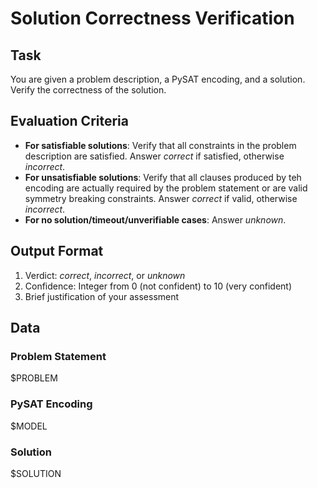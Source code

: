 # Solution Correctness Verification

## Task

You are given a problem description, a PySAT encoding, and a solution. Verify the correctness of the solution.

## Evaluation Criteria

- **For satisfiable solutions**: Verify that all constraints in the problem description are satisfied. Answer *correct* if satisfied, otherwise *incorrect*.
- **For unsatisfiable solutions**: Verify that all clauses produced by teh encoding are actually required by the problem statement or are valid symmetry breaking constraints. Answer *correct* if valid, otherwise *incorrect*.
- **For no solution/timeout/unverifiable cases**: Answer *unknown*.

## Output Format

1. Verdict: *correct*, *incorrect*, or *unknown*
2. Confidence: Integer from 0 (not confident) to 10 (very confident)
3. Brief justification of your assessment

## Data

### Problem Statement

$PROBLEM

### PySAT Encoding

$MODEL

### Solution

$SOLUTION

